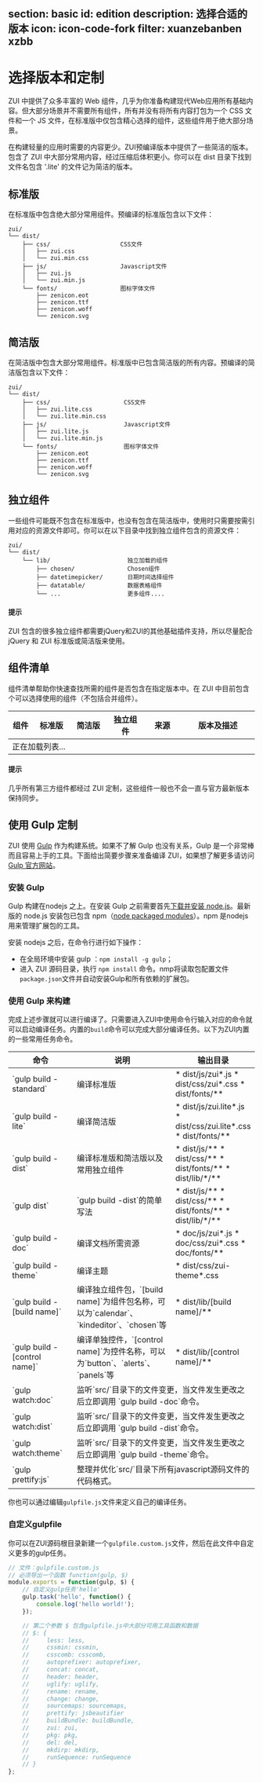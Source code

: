 ﻿section: basic
id: edition
description: 选择合适的版本
icon: icon-code-fork
filter: xuanzebanben xzbb
---

# 选择版本和定制

ZUI 中提供了众多丰富的 Web 组件，几乎为你准备构建现代Web应用所有基础内容。但大部分场景并不需要所有组件，所有并没有将所有内容打包为一个 CSS 文件和一个 JS 文件，在标准版中仅包含精心选择的组件，这些组件用于绝大部分场景。

在构建轻量的应用时需要的内容更少。ZUI预编译版本中提供了一些简洁的版本。包含了 ZUI 中大部分常用内容，经过压缩后体积更小。你可以在 dist 目录下找到文件名包含 '.lite' 的文件记为简洁的版本。

## 标准版

在标准版中包含绝大部分常用组件。预编译的标准版包含以下文件：

```
zui/
└── dist/
    ├── css/                    CSS文件
    │   ├── zui.css
    │   └── zui.min.css
    ├── js/                     Javascript文件
    │   ├── zui.js
    │   └── zui.min.js
    └── fonts/                  图标字体文件
        ├── zenicon.eot
        ├── zenicon.ttf
        ├── zenicon.woff
        └── zenicon.svg
```

## 简洁版

在简洁版中包含大部分常用组件。标准版中已包含简洁版的所有内容。预编译的简洁版包含以下文件：

```
zui/
└── dist/
    ├── css/                     CSS文件
    │   ├── zui.lite.css
    │   └── zui.lite.min.css
    ├── js/                      Javascript文件
    │   ├── zui.lite.js
    │   └── zui.lite.min.js
    └── fonts/                   图标字体文件
        ├── zenicon.eot
        ├── zenicon.ttf
        ├── zenicon.woff
        └── zenicon.svg
```

## 独立组件

一些组件可能既不包含在标准版中，也没有包含在简洁版中，使用时只需要按需引用对应的资源文件即可。你可以在以下目录中找到独立组件包含的资源文件：

```
zui/
└── dist/
    └── lib/                      独立加载的组件
        ├── chosen/               Chosen组件
        ├── datetimepicker/       日期时间选择组件
        ├── datatable/            数据表格组件
        └── ...                   更多组件....
```

<div class="alert alert-warning-inverse">
  <h4>提示</h4>
  <p>ZUI 包含的很多独立组件都需要jQuery和ZUI的其他基础插件支持，所以尽量配合 jQuery 和 ZUI 标准版或简洁版来使用。</p>
</div>

## 组件清单

组件清单帮助你快速查找所需的组件是否包含在指定版本中。在 ZUI 中目前包含 个可以选择使用的组件（不包括合并组件）。

<table class="table table-bordered" id="buildTable">
  <thead>
    <tr>
      <th data-width="auto">组件</th>
      <th data-width="10%" style="width: 15%" class="text-center">标准版</th>
      <th data-width="10%" style="width: 15%" class="text-center">简洁版</th>
      <th data-width="10%" style="width: 15%" class="text-center">独立组件</th>
      <th data-width="15%" style="width: 15%" class="text-center">来源</th>
      <th data-width="30%" style="width: 30%" class="text-center">版本及描述</th>
    </tr>
  </thead>
  <tbody>
    <tr>
      <td colspan="5" class="text-muted">正在加载列表...</td>
    </tr>
  </tbody>
</table>

<div class="alert alert-primary-inverse">
  <h4>提示</h4>
  <p>几乎所有第三方组件都经过 ZUI 定制，这些组件一般也不会一直与官方最新版本保持同步。</p>
</div>

## 使用 Gulp 定制

ZUI 使用 [Gulp](http://gulpjs.com/) 作为构建系统。如果不了解 Gulp 也没有关系，Gulp 是一个非常棒而且容易上手的工具。下面给出简要步骤来准备编译 ZUI，如果想了解更多请访问 [Gulp 官方网站](http://gulpjs.com/)。

### 安装 Gulp

Gulp 构建在nodejs 之上。在安装 Gulp 之前需要首先[下载并安装 node.js](http://nodejs.org/download/)。最新版的 node.js 安装包已包含 npm（[node packaged modules](http://npmjs.org/)）。npm 是nodejs用来管理扩展包的工具。

安装 nodejs 之后，在命令行进行如下操作：

*   在全局环境中安装 gulp ：`npm install -g gulp`；
*   进入 ZUI 源码目录，执行 `npm install` 命令。nmp将读取包配置文件`package.json`文件并自动安装Gulp和所有依赖的扩展包。

### 使用 Gulp 来构建

完成上述步骤就可以进行编译了。只需要进入ZUI中使用命令行输入对应的命令就可以启动编译任务。内置的`build`命令可以完成大部分编译任务。以下为ZUI内置的一些常用任务命令。

<table class="table table-bordered">
  <thead>
    <tr>
      <th style="width: 200px">命令</th>
      <th style="width: 40%">说明</th>
      <th>输出目录</th>
    </tr>
  </thead>
  <tbody>
    <tr>
      <td>`gulp build -standard`</td>
      <td>编译标准版</td>
      <td>*   dist/js/zui*.js
*   dist/css/zui*.css
*   dist/fonts/**</td>
    </tr>
    <tr>
      <td>`gulp build -lite`</td>
      <td>编译简洁版</td>
      <td>*   dist/js/zui.lite*.js
*   dist/css/zui.lite*.css
*   dist/fonts/**</td>
    </tr>
    <tr>
      <td>`gulp build -dist`</td>
      <td>编译标准版和简洁版以及常用独立组件</td>
      <td>*   dist/js/**
*   dist/css/**
*   dist/fonts/**
*   dist/lib/*/**</td>
    </tr>
    <tr>
      <td>`gulp dist`</td>
      <td>`gulp build -dist`的简单写法</td>
      <td>*   dist/js/**
*   dist/css/**
*   dist/fonts/**
*   dist/lib/*/**</td>
    </tr>
    <tr>
      <td>`gulp build -doc`</td>
      <td>编译文档所需资源</td>
      <td>*   doc/js/zui*.js
*   doc/css/zui*.css
*   doc/fonts/**</td>
    </tr>
    <tr>
      <td>`gulp build -theme`</td>
      <td>编译主题</td>
      <td>*   dist/css/zui-theme*.css</td>
    </tr>
    <tr>
      <td>`gulp build -[build name]`</td>
      <td>编译独立组件包，`[build name]`为组件包名称，可以为`calendar`、`kindeditor`、`chosen`等</td>
      <td>*   dist/lib/[build name]/**</td>
    </tr>
    <tr>
      <td>`gulp build -[control name]`</td>
      <td>编译单独控件，`[control name]`为控件名称，可以为`button`、`alerts`、`panels`等</td>
      <td>*   dist/lib/[control name]/**</td>
    </tr>
    <tr>
      <td>`gulp watch:doc`</td>
      <td colspan="2">监听`src/`目录下的文件变更，当文件发生更改之后立即调用 `gulp build -doc`命令。</td>
    </tr>
    <tr>
      <td>`gulp watch:dist`</td>
      <td colspan="2">监听`src/`目录下的文件变更，当文件发生更改之后立即调用 `gulp build -dist`命令。</td>
    </tr>
    <tr>
      <td>`gulp watch:theme`</td>
      <td colspan="2">监听`src/`目录下的文件变更，当文件发生更改之后立即调用 `gulp build -theme`命令。</td>
    </tr>
    <tr>
      <td>`gulp prettify:js`</td>
      <td colspan="2">整理并优化`src/`目录下所有javascript源码文件的代码格式。</td>
    </tr>
  </tbody>
</table>

你也可以通过编辑`gulpfile.js`文件来定义自己的编译任务。

### 自定义gulpfile

你可以在ZUI源码根目录新建一个`gulpfile.custom.js`文件，然后在此文件中自定义更多的gulp任务。

```javascript
// 文件：gulpfile.custom.js
// 必须导出一个函数 function(gulp, $)
module.exports = function(gulp, $) {
    // 自定义gulp任务'hello'
    gulp.task('hello', function() {
        console.log('hello world!');
    });

    // 第二个参数 $ 包含gulpfile.js中大部分可用工具函数和数据
    // $: {
    //     less: less,
    //     cssmin: cssmin,
    //     csscomb: csscomb,
    //     autoprefixer: autoprefixer,
    //     concat: concat,
    //     header: header,
    //     uglify: uglify,
    //     rename: rename,
    //     change: change,
    //     sourcemaps: sourcemaps,
    //     prettify: jsbeautifier
    //     buildBundle: buildBundle,
    //     zui: zui,
    //     pkg: pkg,
    //     del: del,
    //     mkdirp: mkdirp,
    //     runSequence: runSequence
    // }
};
```

<script>
function afterPageLoad() {
    if($.doc) {
        $.doc.displayPkgLibTable($('#buildTable'));
    }
}
</script>
